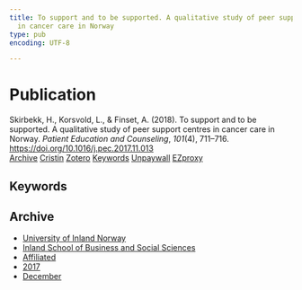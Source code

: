 ```yaml
---
title: To support and to be supported. A qualitative study of peer support centres
  in cancer care in Norway
type: pub
encoding: UTF-8

---
```

<h1>Publication</h1>
<article id="csl-bib-container-4QDIK7QC" class="csl-bib-container">
  <div class="csl-bib-body"> <div class="csl-entry">Skirbekk, H., Korsvold, L., &#38; Finset, A. (2018). To support and to be supported. A qualitative study of peer support centres in cancer care in Norway. <i>Patient Education and Counseling</i>, <i>101</i>(4), 711–716. <a href="https://doi.org/10.1016/j.pec.2017.11.013">https://doi.org/10.1016/j.pec.2017.11.013</a></div> </div>
  <div class="csl-bib-buttons">
    <a href="#taxonomy-article-4QDIK7QC" alt="archive" class="csl-bib-button">Archive</a>
    <a href="https://app.cristin.no/results/show.jsf?id=1523483" alt="Cristin" class="csl-bib-button">Cristin</a>
    <a href="http://zotero.org/groups/5881554/items/4QDIK7QC" alt="Zotero" class="csl-bib-button">Zotero</a>
    <a href="#keywords-article-4QDIK7QC" alt="keywords" class="csl-bib-button">Keywords</a>
    <a href="https://brage.inn.no/inn-xmlui/bitstream/11250/2486579/4/Skirbekk%20et%20al.pdf" alt="Unpaywall" class="csl-bib-button">Unpaywall</a>
    <a href="https://brage.inn.no/inn-xmlui/bitstream/11250/2486579/4/Skirbekk%20et%20al.pdf" alt="EZproxy" class="csl-bib-button">EZproxy</a>
  </div>
  <div id="csl-bib-meta-container-4QDIK7QC"></div>
</article>
<div id="csl-bib-meta-4QDIK7QC" class="csl-bib-meta">
  <article id="keywords-article-4QDIK7QC" class="keywords-article">
    <h1>Keywords</h1>
    
  </article>
  <article id="taxonomy-article-4QDIK7QC" class="taxonomy-article">
    <h1>Archive</h1>
    <ul>
      <li><a href="{{< params subfolder >}}en/archive/?key=3DCRN523">University of Inland Norway</a></li>
      <li><a href="{{< params subfolder >}}en/archive/?key=DU8Q9LN9">Inland School of Business and Social Sciences</a></li>
      <li><a href="{{< params subfolder >}}en/archive/?key=9ESJ3S3Z">Affiliated</a></li>
      <li><a href="{{< params subfolder >}}en/archive/?key=XA55QGH5">2017</a></li>
      <li><a href="{{< params subfolder >}}en/archive/?key=SCK7WITN">December</a></li>
    </ul>
  </article>
</div>
